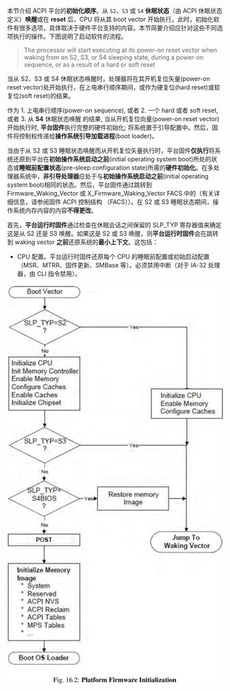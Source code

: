 
本节介绍 ACPI 平台的**初始化顺序**。从 `S2`、`S3` 或 `S4` **休眠状态**（由 ACPI 休眠状态定义）**唤醒**或在 **reset** 后，CPU 将从其 boot vector 开始执行。此时，初始化软件有很多选项，具体取决于硬件平台支持的内容。本节简要介绍应针对这些不同选项执行的操作。下图说明了启动软件的流程。

> The processor will start executing at its power-on reset vector when waking from an S2, S3, or S4 sleeping state, during a power-on sequence, or as a result of a hard or soft reset

当从 S2、S3 或 S4 休眠状态唤醒时，处理器将在其开机复位矢量(power-on reset vector)处开始执行，在上电串行顺序期间，或作为硬复位(hard reset)或软复位(soft reset)的结果。

作为 1. 上电串行顺序(power-on sequence), 或者 2. 一个 hard 或者 soft reset, 或者 3. 从 **S4** 休眠状态唤醒 的结果, 当从开机复位向量(power-on reset vector)开始执行时, **平台固件**执行完整的硬件初始化; 将系统置于引导配置中。然后，固件将控制权传递给**操作系统引导加载进程**(boot loader)。

当由于从 S2 或 S3 睡眠状态唤醒而从开机复位矢量执行时，平台固件**仅执行**将系统还原到平台在**初始操作系统启动之前**(initial operating system boot)所处的状态或**睡眠前配置状态**(pre-sleep configuration state)所需的**硬件初始化**。在多处理器系统中，**非引导处理器**应处于与**初始操作系统启动之前**(initial operating system boot)相同的状态。然后，平台固件通过跳转到 Firmware_Waking_Vector 或 
X_Firmware_Waking_Vector FACS 中的（有关详细信息，请参阅固件 ACPI 控制结构 （FACS））。在 S2 或 S3 睡眠状态期间，操作系统内存内容的内容**不得更改**。

首先，**平台运行时固件**通过检查在休眠会话之间保留的 SLP_TYP 寄存器值来确定这是从 S2 还是 S3 唤醒。如果这是 S2 或 S3 唤醒，则**平台运行时固件**会在跳转到 waking vector **之前**还原系统的**最小上下文**。这包括：

* CPU 配置。平台运行时固件还原每个 CPU 的睡眠前配置或初始启动配置（MSR、MTRR、固件更新、SMBase 等）。必须禁用中断（对于 IA-32 处理器，由 CLI 指令禁用）。


![2023-06-13-14-46-54.png](./images/2023-06-13-14-46-54.png)

